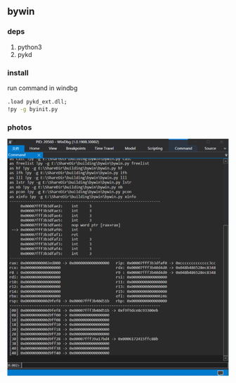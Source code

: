 ## bywin

### deps
1. python3
2. pykd

### install
run command in windbg
```bat
.load pykd_ext.dll;
!py -g byinit.py
```

### photos
![](./pic/bywin.png)
